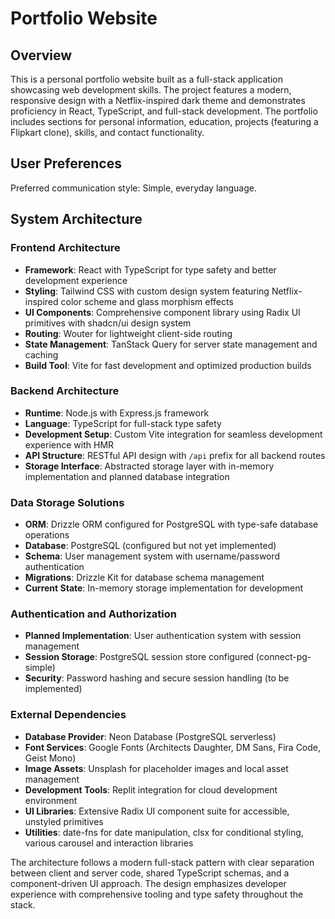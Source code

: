 # Portfolio Website

## Overview

This is a personal portfolio website built as a full-stack application showcasing web development skills. The project features a modern, responsive design with a Netflix-inspired dark theme and demonstrates proficiency in React, TypeScript, and full-stack development. The portfolio includes sections for personal information, education, projects (featuring a Flipkart clone), skills, and contact functionality.

## User Preferences

Preferred communication style: Simple, everyday language.

## System Architecture

### Frontend Architecture
- **Framework**: React with TypeScript for type safety and better development experience
- **Styling**: Tailwind CSS with custom design system featuring Netflix-inspired color scheme and glass morphism effects
- **UI Components**: Comprehensive component library using Radix UI primitives with shadcn/ui design system
- **Routing**: Wouter for lightweight client-side routing
- **State Management**: TanStack Query for server state management and caching
- **Build Tool**: Vite for fast development and optimized production builds

### Backend Architecture
- **Runtime**: Node.js with Express.js framework
- **Language**: TypeScript for full-stack type safety
- **Development Setup**: Custom Vite integration for seamless development experience with HMR
- **API Structure**: RESTful API design with `/api` prefix for all backend routes
- **Storage Interface**: Abstracted storage layer with in-memory implementation and planned database integration

### Data Storage Solutions
- **ORM**: Drizzle ORM configured for PostgreSQL with type-safe database operations
- **Database**: PostgreSQL (configured but not yet implemented)
- **Schema**: User management system with username/password authentication
- **Migrations**: Drizzle Kit for database schema management
- **Current State**: In-memory storage implementation for development

### Authentication and Authorization
- **Planned Implementation**: User authentication system with session management
- **Session Storage**: PostgreSQL session store configured (connect-pg-simple)
- **Security**: Password hashing and secure session handling (to be implemented)

### External Dependencies
- **Database Provider**: Neon Database (PostgreSQL serverless)
- **Font Services**: Google Fonts (Architects Daughter, DM Sans, Fira Code, Geist Mono)
- **Image Assets**: Unsplash for placeholder images and local asset management
- **Development Tools**: Replit integration for cloud development environment
- **UI Libraries**: Extensive Radix UI component suite for accessible, unstyled primitives
- **Utilities**: date-fns for date manipulation, clsx for conditional styling, various carousel and interaction libraries

The architecture follows a modern full-stack pattern with clear separation between client and server code, shared TypeScript schemas, and a component-driven UI approach. The design emphasizes developer experience with comprehensive tooling and type safety throughout the stack.